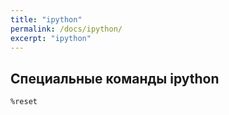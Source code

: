 ```yaml
---
title: "ipython"
permalink: /docs/ipython/
excerpt: "ipython"
---
```


## Специальные команды ipython

```
%reset
```
